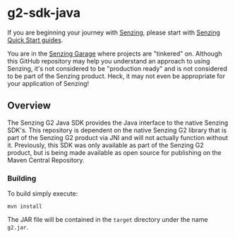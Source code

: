 # g2-sdk-java

If you are beginning your journey with
[Senzing](https://senzing.com/),
please start with
[Senzing Quick Start guides](https://docs.senzing.com/quickstart/).

You are in the
[Senzing Garage](https://github.com/senzing-garage)
where projects are "tinkered" on.
Although this GitHub repository may help you understand an approach to using Senzing,
it's not considered to be "production ready" and is not considered to be part of the Senzing product.
Heck, it may not even be appropriate for your application of Senzing!

## Overview

The Senzing G2 Java SDK provides the Java interface to the native Senzing SDK's.
This repository is dependent on the native Senzing G2 library that is part of
the Senzing G2 product via JNI and will not actually function without it.
Previously, this SDK was only available as part of the Senzing G2 product, but
is being made available as open source for publishing on the Maven Central 
Repository.

### Building

To build simply execute:

```console
mvn install
```

The JAR file will be contained in the `target` directory under the
name `g2.jar`.
